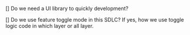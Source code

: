 \[\] Do we need a UI library to quickly development?

\[\] Do we use feature toggle mode in this SDLC? If yes, how we use toggle logic code in which layer or all layer.



